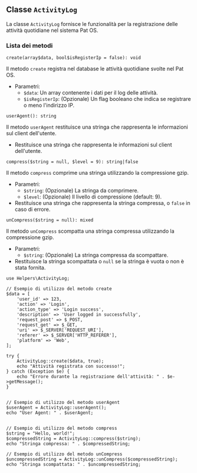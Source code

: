 ## Classe `ActivityLog`

La classe `ActivityLog`  fornisce le funzionalità per la registrazione delle attività quotidiane nel sistema Pat OS.

### Lista dei metodi

```
create(array$data, bool$isRegisterIp = false): void
```

Il metodo `create` registra nel database le attività quotidiane svolte nel Pat OS.

* Parametri:
  * `$data`: Un array contenente i dati per il log delle attività.
  * `$isRegisterIp`: (Opzionale) Un flag booleano che indica se registrare o meno l'indirizzo IP.

```
userAgent(): string
```

Il metodo `userAgent` restituisce una stringa che rappresenta le informazioni sul client dell'utente.

* Restituisce una stringa che rappresenta le informazioni sul client dell'utente.

```
compress($string = null, $level = 9): string|false
```

Il metodo `compress` comprime una stringa utilizzando la compressione gzip.

* Parametri:
  * `$string`: (Opzionale) La stringa da comprimere.
  * `$level`: (Opzionale) Il livello di compressione (default: 9).
* Restituisce una stringa che rappresenta la stringa compressa, o `false` in caso di errore.

```
unCompress($string = null): mixed
```

Il metodo `unCompress` scompatta una stringa compressa utilizzando la compressione gzip.

* Parametri:
  * `$string`: (Opzionale) La stringa compressa da scompattare.
* Restituisce la stringa scompattata o `null` se la stringa è vuota o non è stata fornita.

```
use Helpers\ActivityLog;

// Esempio di utilizzo del metodo create
$data = [
    'user_id' => 123,
    'action' => 'Login',
    'action_type' => 'Login success',
    'description' => 'User logged in successfully',
    'request_post' => $_POST,
    'request_get' => $_GET,
    'uri' => $_SERVER['REQUEST_URI'],
    'referer' => $_SERVER['HTTP_REFERER'],
    'platform' => 'Web',
];

try {
    ActivityLog::create($data, true);
    echo "Attività registrata con successo!";
} catch (Exception $e) {
    echo "Errore durante la registrazione dell'attività: " . $e->getMessage();
}


// Esempio di utilizzo del metodo userAgent
$userAgent = ActivityLog::userAgent();
echo "User Agent: " . $userAgent;


// Esempio di utilizzo del metodo compress
$string = "Hello, world!";
$compressedString = ActivityLog::compress($string);
echo "Stringa compressa: " . $compressedString;

// Esempio di utilizzo del metodo unCompress
$uncompressedString = ActivityLog::unCompress($compressedString);
echo "Stringa scompattata: " . $uncompressedString;
```
